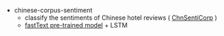 * chinese-corpus-sentiment
  * classify the sentiments of Chinese hotel reviews ( [ChnSentiCorp](http://tjzhifei.github.io/resource.html) )
  * [fastText pre-trained model](https://github.com/facebookresearch/fastText/blob/master/pretrained-vectors.md) + LSTM
